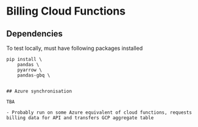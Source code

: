 # Billing Cloud Functions


## Dependencies

To test locally, must have following packages installed

```shell
pip install \
    pandas \
    pyarrow \
    pandas-gbq \


## Azure synchronisation

TBA

- Probably run on some Azure equivalent of cloud functions, requests billing data for API and transfers GCP aggregate table
